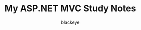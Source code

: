 ---
layout: post
title:  "My ASP.NET MVC Study Notes"
author: blackeye
categories: [ exam network, security, comptia, experience ]
image: assets/images/10.jpg
dotnet: true
---